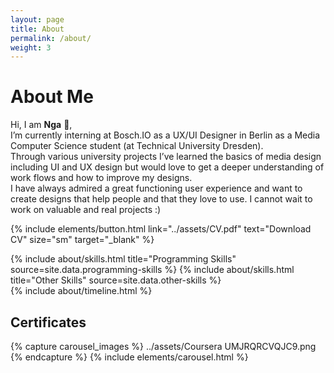 ```yaml
---
layout: page
title: About
permalink: /about/
weight: 3
---
```


# **About Me**

Hi, I am **Nga** :wave:,<br> <!-- **{{ site.author.name }}** -->
I’m currently interning at Bosch.IO as a UX/UI Designer in Berlin as a Media Computer Science student (at Technical University Dresden). <br>
Through various university projects I’ve learned the basics of media design including UI and UX design but would love to get a deeper understanding of work flows and how to improve my designs. <br>
I have always admired a great functioning user experience and want to create designs that help people and that they love to use. I cannot wait to work on valuable and real projects :)

{% include elements/button.html link="../assets/CV.pdf" text="Download CV" size="sm" target="_blank" %}

<div class="row">
{% include about/skills.html title="Programming Skills" source=site.data.programming-skills %}
{% include about/skills.html title="Other Skills" source=site.data.other-skills %}
</div>

<div class="row">
{% include about/timeline.html %}
</div>

## Certificates

{% capture carousel_images %}
../assets/Coursera UMJRQRCVQJC9.png
{% endcapture %}
{% include elements/carousel.html %}